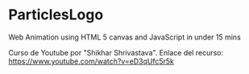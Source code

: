 # ParticlesLogo
Web Animation using HTML 5 canvas and JavaScript in under 15 mins

Curso de Youtube por "Shikhar Shrivastava".
Enlace del recurso: https://www.youtube.com/watch?v=eD3qUfc5r5k
